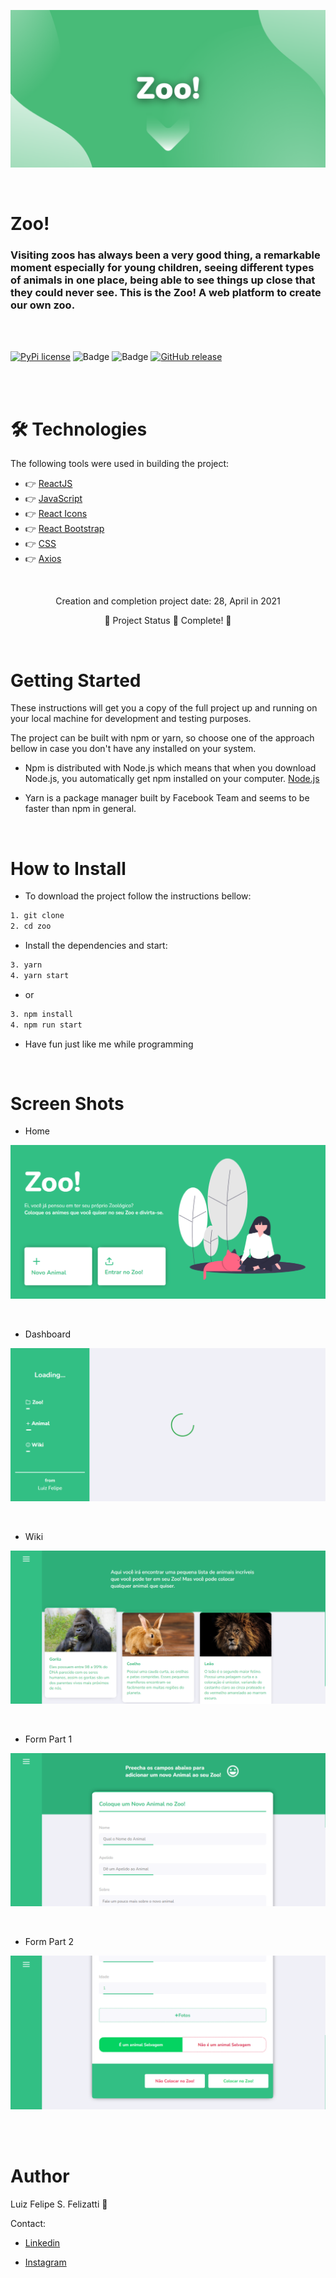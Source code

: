![Banner](/src/Assets/git/banner.png)

<br/>

# Zoo!

### Visiting zoos has always been a very good thing, a remarkable moment especially for young children, seeing different types of animals in one place, being able to see things up close that they could never see. This is the Zoo! A web platform to create our own zoo.

<br/>
<br/>

[![PyPi license](https://badgen.net/pypi/license/pip/)](https://pypi.com/project/pip/) ![Badge](https://img.shields.io/static/v1?label=MadeWith&message=TypeScript&color=OO7accstyle=for-the-badge&logo=ghost) ![Badge](https://img.shields.io/static/v1?label=Usage&message=ReactJS&color=007accstyle=for-the-badge&logo=ghost) [![GitHub release](https://img.shields.io/github/release/Naereen/StrapDown.js.svg)](https://GitHub.com/Naereen/StrapDown.js/releases/)

<br/>
<br/>

🛠 Technologies
=================
The following tools were used in building the project:

- 👉 [ReactJS](https://pt-br.reactjs.org/)
- 👉 [JavaScript](https://www.javascript.com)
- 👉 [React Icons](https://react-icons.github.io/react-icons/)
- 👉 [React Bootstrap](https://react-bootstrap.github.io)
- 👉 [CSS](https://developer.mozilla.org/pt-BR/docs/Web/CSS)
- 👉 [Axios](https://axios-http.com/docs/intro)

<br/>

<p align="center">
  Creation and completion project date: 28, April in 2021
</p>
<p align="center">
  🤖 Project Status 🚀 Complete! 🤖
</p>

<br/>

Getting Started
=================

These instructions will get you a copy of the full project up and running on your local machine for development and testing purposes.

The project can be built with npm or yarn, so choose one of the approach bellow in case you don't have any installed on your system.

- Npm is distributed with Node.js which means that when you download Node.js, you automatically get npm installed on your computer. [Node.js](https://nodejs.org/en/)

- Yarn is a package manager built by Facebook Team and seems to be faster than npm in general.

<br/>

How to Install
=================

- To download the project follow the instructions bellow:

```bash
1. git clone
2. cd zoo
```

- Install the dependencies and start:

```bash
3. yarn
4. yarn start
```
- or

```bash
3. npm install
4. npm run start
```

- Have fun just like me while programming

<br/>

Screen Shots
=================

- Home

![ScreenShot](/src/Assets/git/home.png)

<br/>

- Dashboard

![ScreenShot](/src/Assets/git/dashboard.png)

<br/>

- Wiki

![ScreenShot](/src/Assets/git/wiki.png)

<br/>

- Form Part 1

![ScreenShot](/src/Assets/git/formp1.png)

<br/>

- Form Part 2

![ScreenShot](/src/Assets/git/formp2.png)

<br/>

<br/>

Author
=================

Luiz Felipe S. Felizatti 🎯 

Contact:

- [Linkedin](https://www.linkedin.com/in/luiz-felipe-siqueira-felizatti-00783a1ab/)

- [Instagram](https://www.instagram.com/luiz_2fs/)
